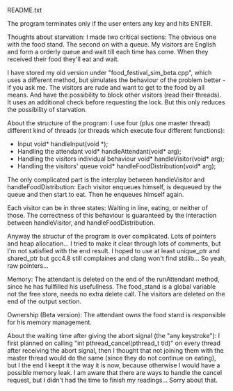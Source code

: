 README.txt

The program terminates only if the user enters any key and hits ENTER.

Thoughts about starvation:
I made two critical sections: The obvious one with the food stand. The second on with a queue.
My visitors are English and form a orderly queue and wait till each time has come. When they received their food they'll eat and wait.

I have stored my old version under "food_festival_sim_beta.cpp", which uses a different method, but simulates the behaviour of the problem better - if you ask me.
The visitors are rude and want to get to the food by all means. And have the possibility to block other visitors (read their threads).
It uses an additional check before requesting the lock. But this only reduces the possibility of starvation.

About the structure of the program:
I use four (plus one master thread) different kind of threads (or threads which execute four different functions):

* Input
	void* handleInput(void *);
* Handling the attendant
	void* handleAttendant(void* arg);
* Handling the visitors individual behaviour
	void* handleVisitor(void* arg);
* Handling the visitors' queue
	void* handleFoodDistribution(void* arg);
	
The only complicated part is the interplay between handleVisitor and handleFoodDistribution:
Each visitor enqueues himself, is dequeued by the queue and then start to eat. Then he enqueues himself again.

Each visitor can be in three states:
Waiting in line, eating, or neither of those. The correctness of this behaviour is guaranteed by the interaction between handleVisitor, and handleFoodDistribution.


Anyway the structur of the program is over complicated. Lots of pointers and heap allocation... I tried to make it clear through lots of comments, but I'm not satisfied with the end result.
I hoped to use at least unique_ptr and shared_ptr but gcc4.8 still complaines and clang won't find stdlib... So yeah, raw pointers...

Memory:
The attendant is deleted on the end of the runAttendant method, since he has fullfilled his usefullness.
The food_stand is a global variable not the free store, needs no extra delete call.
The visitors are deleted on the end of the output section.

Ownership (Beta version):
The attendant owns the food stand is responsible for his memory management.

About the waiting time after giving the abort signal (the "any keystroke"):
I first planned on calling "int pthread_cancel(pthread_t tid)" on every thread after receiving the abort signal, then I thought that not joining them with the master thread would do the same (since they do not continue on eating), but I the end I keept it the way it is now, because otherwise I would have a possible memory leak.
I am aware that there are ways to handle the cancel request, but I didn't had the time to finish my readings... Sorry about that.